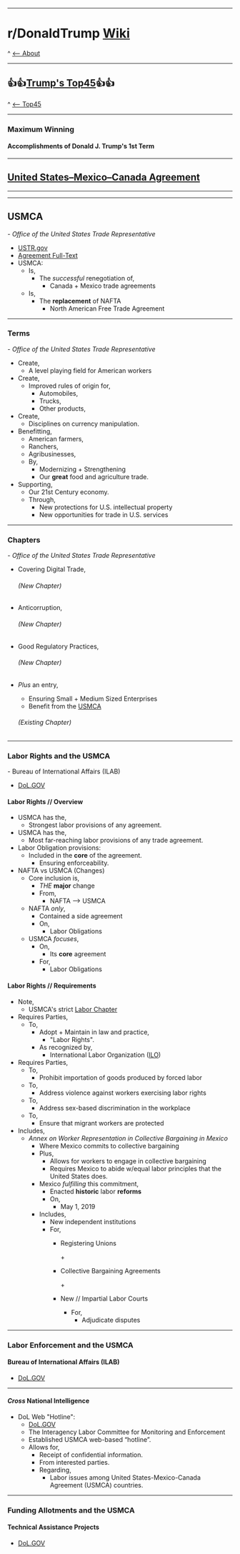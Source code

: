 -----

# **r/DonaldTrump [Wiki](https://www.reddit.com/r/DonaldTrump/wiki/index)**

^ [<-- About](https://www.reddit.com/r/DonaldTrump/wiki/donaldtrump)

-----

## 👍👍[Trump's Top45](https://www.reddit.com/r/donaldtrump/wiki/top45)👍👍

^ [<-- Top45](https://www.reddit.com/r/donaldtrump/wiki/top45)

-----

### Maximum Winning

#### Accomplishments of Donald J. Trump's __1st__ Term

-----

## [United States–Mexico–Canada Agreement](https://ustr.gov/usmca)

-----

[//]:# 'Dev'

[//]:# 'Sourcing Standards for Wiki Page'
[//]:# '0000-00-00_0000'
[//]:# 'Top Lvl Domain of Site Archived'
[//]:# 'Title of Page'
[//]:# 'Archive Finished'
[//]:# 'Archive In Progress (If Applicable)'

[//]:# 'Dev'

-----

## USMCA
\- _Office of the United States Trade Representative_

  - [USTR.gov](https://ustr.gov/trade-agreements/free-trade-agreements/united-states-mexico-canada-agreement)
  - [Agreement Full-Text](https://ustr.gov/trade-agreements/free-trade-agreements/united-states-mexico-canada-agreement/agreement-between)
  - USMCA:
    - Is,
      - The _successful_ renegotiation of,
        - Canada + Mexico trade agreements
    - Is,
      - The __replacement__ of NAFTA 
        - North American Free Trade Agreement

------

### Terms
\- _Office of the United States Trade Representative_

  * Create,
    * A level playing field for American workers
  * Create,
    * Improved rules of origin for,
      * Automobiles, 
      * Trucks, 
      * Other products, 
  * Create,
    * Disciplines on currency manipulation.
  * Benefitting,
    * American farmers,
    * Ranchers,
    * Agribusinesses,
    * By,
      * Modernizing + Strengthening 
      * Our __great__ food and agriculture trade.
  * Supporting,
    * Our 21st Century economy.
    * Through, 
      * New protections for U.S. intellectual property
      * New opportunities for trade in U.S. services

-----

### Chapters
\- _Office of the United States Trade Representative_

* Covering Digital Trade,
  
  ###### (New Chapter)

* Anticorruption,

  ###### (New Chapter)

* Good Regulatory Practices,  
  
  ###### (New Chapter)

* _Plus_ an entry,  
  * Ensuring Small + Medium Sized Enterprises
  * Benefit from the [USMCA](https://ustr.gov/trade-agreements/free-trade-agreements/united-states-mexico-canada-agreement)    

  ###### (Existing Chapter)

------

### Labor Rights and the USMCA
\- Bureau of International Affairs (ILAB)

  - [DoL.GOV](https://www.dol.gov/agencies/ilab/our-work/trade/labor-rights-usmca)

#### Labor Rights // Overview

  - USMCA has the,
    - Strongest labor provisions of any agreement.
  - USMCA has the,
    - Most far-reaching labor provisions of any trade agreement.
  - Labor Obligation provisions:
    - Included in the __core__ of the agreement.
      - Ensuring enforceability.
  - NAFTA vs USMCA (Changes)
    - Core inclusion is,
      - _THE_ __major__ change
      - From,
        - NAFTA --> USMCA
    - NAFTA _only_,
      - Contained a side agreement
      - On,
        - Labor Obligations
    - USMCA _focuses_,
      - On,
        - Its __core__ agreement
      - For,
          - Labor Obligations

#### Labor Rights // Requirements

  - Note,
    - USMCA's strict [Labor Chapter](https://ustr.gov/sites/default/files/files/agreements/FTA/USMCA/Text/23-Labor.pdf)
  - Requires Parties,
    - To,
      - Adopt + Maintain in law and practice,
        - "Labor Rights".
      - As recognized by,
        - International Labor Organization ([ILO](https://www.ilo.org/))
  - Requires Parties, 
    - To,
      - Prohibit importation of goods produced by forced labor
    - To,
      - Address violence against workers exercising labor rights
    - To,
      - Address sex-based discrimination in the workplace
    - To,
      - Ensure that migrant workers are protected
  - Includes,
    - _Annex on Worker Representation in Collective Bargaining in Mexico_
      - Where Mexico commits to collective bargaining
      - Plus,
        - Allows for workers to engage in collective bargaining
        - Requires Mexico to abide w/equal labor principles that the United States does.
      - Mexico _fulfilling_ this commitment, 
        - Enacted __historic__ labor __reforms__
        - On,
          - May 1, 2019
      - Includes,
        - New independent institutions
        - For,
          - Registering Unions 
          
            \+
          
          - Collective Bargaining Agreements

            \+
          
          - New // Impartial Labor Courts
            - For,
              - Adjudicate disputes

-----

### Labor Enforcement and the USMCA

#### Bureau of International Affairs (ILAB)

  - [DoL.GOV](https://www.dol.gov/agencies/ilab)

-----

#### _Cross_ National Intelligence

  * DoL Web "Hotline":
    * [DoL.GOV](https://www.dol.gov/agencies/ilab/our-work/trade/labor-rights-usmca/hotline)
    * The Interagency Labor Committee for Monitoring and Enforcement
    * Established USMCA web-based “hotline”. 
    * Allows for, 
      * Receipt of confidential information. 
      * From interested parties.
      * Regarding,
        * Labor issues among United States-Mexico-Canada Agreement (USMCA) countries.

-----

### Funding Allotments and the USMCA

#### Technical Assistance Projects
  
  - [DoL.GOV](https://www.dol.gov/agencies/ilab/project/keyword/USMCA%20Technical%20Assistance)
